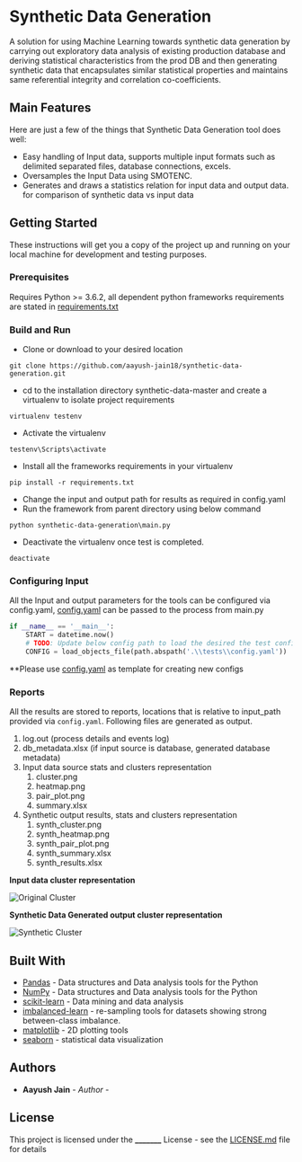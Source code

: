 # Synthetic Data Generation

A solution for using Machine Learning towards synthetic data generation by 
carrying out exploratory data analysis of existing production database and 
deriving statistical characteristics from the prod DB and then generating 
synthetic data that encapsulates similar statistical properties and maintains 
same referential integrity and correlation co-coefficients.

## Main Features
Here are just a few of the things that Synthetic Data Generation tool does well:

  - Easy handling of Input data, supports multiple input formats such as
    delimited separated files, database connections, excels.
  - Oversamples the Input Data using SMOTENC.
  - Generates and draws a statistics relation for input data and output data.
    for comparison of synthetic data vs input data

## Getting Started

These instructions will get you a copy of the project up and running on your 
local machine for development and testing purposes.

### Prerequisites

Requires Python >= 3.6.2, all dependent python frameworks requirements are 
stated in [requirements.txt](requirements.txt)

### Build and Run

  - Clone or download to your desired location
  ```
  git clone https://github.com/aayush-jain18/synthetic-data-generation.git
  ```
  - cd to the installation directory synthetic-data-master and create a 
    virtualenv to isolate project requirements
  ```
  virtualenv testenv
  ```
  - Activate the virtualenv
  ```
  testenv\Scripts\activate
  ``` 
  - Install all the frameworks requirements in your virtualenv
  ```
  pip install -r requirements.txt
  ```
  - Change the input and output path for results as required in config.yaml
  - Run the framework from parent directory using below command
  ```
  python synthetic-data-generation\main.py
  ```
  - Deactivate the virtualenv once test is completed.
  ```
  deactivate
  ```

### Configuring Input

All the Input and output parameters for the tools can be configured via 
config.yaml, [config.yaml](https://github.com/aayush-jain18/synthetic-data-generation.git)
can be passed to the process from main.py

```python
if __name__ == '__main__':
    START = datetime.now()
    # TODO: Update below config path to load the desired the test config
    CONFIG = load_objects_file(path.abspath('.\\tests\\config.yaml'))
```

**Please use [config.yaml](https://github.com/aayush-jain18/synthetic-data-generation.git) 
as template for creating new configs

### Reports 

All the results are stored to reports, locations that is relative to 
input_path provided via ```config.yaml```. Following files are 
generated as output.

1. log.out (process details and events log)
2. db_metadata.xlsx (if input source is database, generated database metadata)
3. Input data source stats and clusters representation
   1. cluster.png
   2. heatmap.png
   3. pair_plot.png
   4. summary.xlsx
4. Synthetic output results, stats and clusters representation
   1. synth_cluster.png
   2. synth_heatmap.png
   3. synth_pair_plot.png
   4. synth_summary.xlsx
   5. synth_results.xlsx

<b>Input data cluster representation</b>

![Original Cluster](https://raw.githubusercontent.com/aayush-jain18/synthetic-data-generation/master/tests/reports/cluster.png?token=AKN6UVS2Q2QUOURQE7NR46C45QEHS)

<b>Synthetic Data Generated output cluster representation</b>

![Synthetic Cluster](https://raw.githubusercontent.com/aayush-jain18/synthetic-data-generation/master/tests/reports/synth_cluster.png?token=AKN6UVVLHI54R55AZ533NY245QENI)

## Built With

* [Pandas](https://pandas.pydata.org/) - Data structures and Data analysis tools for the Python
* [NumPy](https://www.numpy.org/) - Data structures and Data analysis tools for the Python
* [scikit-learn](https://scikit-learn.org/stable/) - Data mining and data analysis
* [imbalanced-learn](https://pypi.org/project/imbalanced-learn/) - re-sampling tools for datasets showing strong between-class imbalance.
* [matplotlib](https://matplotlib.org/) - 2D plotting tools
* [seaborn](https://seaborn.pydata.org/) - statistical data visualization

## Authors

* **Aayush Jain** - *Author* - 

## License

This project is licensed under the **_______** License - see the 
[LICENSE.md](LICENSE.md) file for details
